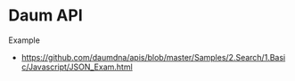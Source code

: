 # Daum API


Example

- https://github.com/daumdna/apis/blob/master/Samples/2.Search/1.Basic/Javascript/JSON_Exam.html
